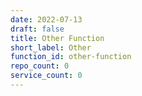 ```yaml
---
date: 2022-07-13
draft: false
title: Other Function
short_label: Other
function_id: other-function
repo_count: 0
service_count: 0
---
```



